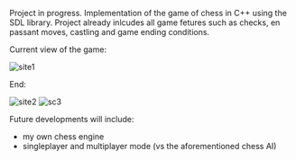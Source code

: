 Project in progress. Implementation of the game of chess in C++ using the SDL library.
Project already inlcudes all game fetures such as checks, en passant moves, castling and game ending conditions.


Current view of the game:

![site1](https://user-images.githubusercontent.com/81303148/236926383-9e1cbd09-c851-4387-bb53-cf1eabaf1458.png)


End:


![site2](https://user-images.githubusercontent.com/81303148/236926418-fe61d39d-da21-478c-bf53-292403b13838.png)
![sc3](https://user-images.githubusercontent.com/81303148/236926442-d6140240-b9a0-4623-afdf-07585defa46e.png)


Future developments will include:
- my own chess engine
- singleplayer and multiplayer mode (vs the aforementioned chess AI)
